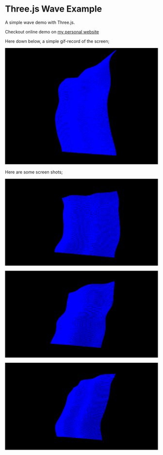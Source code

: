 Three.js Wave Example
=====================
A simple wave demo with Three.js.

Checkout online demo on 
[my personal website](http://leventdivilioglu.com/2018/wave/)

Here down below, a simple gif-record of the screen;

<p align="center">
	<img src="https://github.com/bzdgn/three.js-wave-example/blob/master/screen-shots/demo.gif" alt="game-of-life-1">
</p>

Here are some screen shots;

<p align="center">
	<img src="https://github.com/bzdgn/three.js-wave-example/blob/master/screen-shots/ss_01.png" alt="game-of-life-1">
</p>
<p align="center">
	<img src="https://github.com/bzdgn/three.js-wave-example/blob/master/screen-shots/ss_02.png" alt="game-of-life-2">
</p>
<p align="center">
	<img src="https://github.com/bzdgn/three.js-wave-example/blob/master/screen-shots/ss_03.png" alt="game-of-life-3">
</p>